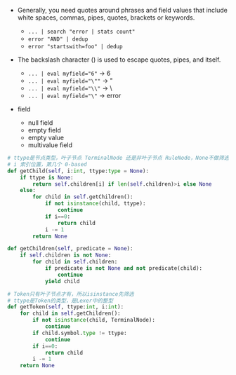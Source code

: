 - Generally, you need quotes around phrases and field values that include white spaces, commas, pipes, quotes, brackets or keywords.
    - `... | search "error | stats count"`
    - `error "AND" | dedup`
    - `error "startswith=foo" | dedup`

- The backslash character (\) is used to escape quotes, pipes, and itself.
    - `... | eval myfield="6"`  ->  6
    - `... | eval myfield="\""` ->  "
    - `... | eval myfield="\\"` ->  \
    - `... | eval myfield="\"`  ->  error


- field
    - null field
    - empty field
    - empty value
    - multivalue field


```Python
# ttype是节点类型，叶子节点 TerminalNode 还是非叶子节点 RuleNode，None不做筛选
# i 索引位置，第几个 0-based
def getChild(self, i:int, ttype:type = None):
    if ttype is None:
        return self.children[i] if len(self.children)>i else None
    else:
        for child in self.getChildren():
            if not isinstance(child, ttype):
                continue
            if i==0:
                return child
            i -= 1
        return None

def getChildren(self, predicate = None):
    if self.children is not None:
        for child in self.children:
            if predicate is not None and not predicate(child):
                continue
            yield child

# Token只有叶子节点才有，所以isinstance先筛选
# ttype是Token的类型，是Lexer中的整型
def getToken(self, ttype:int, i:int):
    for child in self.getChildren():
        if not isinstance(child, TerminalNode):
            continue
        if child.symbol.type != ttype:
            continue
        if i==0:
            return child
        i -= 1
    return None
```
